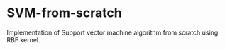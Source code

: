 # SVM-from-scratch
Implementation of Support vector machine algorithm from scratch using RBF kernel.
